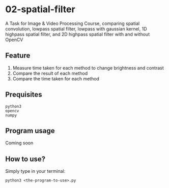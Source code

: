 # 02-spatial-filter

A Task for Image & Video Processing Course, comparing spatial convolution, lowpass spatial filter, lowpass with gaussian kernel, 1D highpass spatial filter, and 2D highpass spatial filter with and without OpenCV

## Feature

1. Measure time taken for each method to change brightness and contrast
2. Compare the result of each method
3. Compare the time taken for each method

## Prequisites

```
python3
opencv
numpy
```

## Program usage

<!-- [br-with-opencv.py](https://github.com/wannn-one/02-spatial-filter/blob/main/br-with-opencv.py) file : brightness change with OpenCV using cv2.addWeighted

[br-without-opencv.py](https://github.com/wannn-one/02-spatial-filter/blob/main/br-without-opencv.py) file : brightness change without OpenCV, perform manual thresholding with python built-in function

[co-with-opencv.py](https://github.com/wannn-one/02-spatial-filter/blob/main/co-with-opencv.py) file : contrast change with OpenCV using cv2.convertScaleAbs

[co-without-opencv.py](https://github.com/wannn-one/02-spatial-filter/blob/main/co-without-opencv.py) file : contrast change without OpenCV, perform manual iteration and clipping the edge with np.clip()  -->

Coming soon

## How to use?

Simply type in your terminal:

```
python3 <the-program-to-use>.py
```